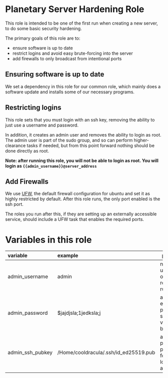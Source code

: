 # Planetary Server Hardening Role

This role is intended to be one of the first run when creating a new server, to do some basic security hardening.

The primary goals of this role are to:
- ensure software is up to date
- restrict logins and avoid easy brute-forcing into the server
- add firewalls to only broadcast from intentional ports

## Ensuring software is up to date
We set a dependency in this role for our common role, which mainly does a software update and installs some of our necessary programs.

## Restricting logins
This role sets that you must login with an ssh key, removing the ability to just use a username and password.

In addition, it creates an admin user and removes the ability to login as root. The admin user is part of the sudo group, and so can perform higher-clearance tasks if needed, but from this point forward nothing should be done directly as root.

**Note: after running this role, you will not be able to login as root. You will login as `{{admin_username}}@server_address`**

## Add Firewalls

We use [UFW](https://help.ubuntu.com/community/UFW), the default firewall configuration for ubuntu and set it as highly restricted by default. After this role runs, the only port enabled is the ssh port.

The roles you run after this, if they are setting up an externally accessible service, should include a UFW task that enables the required ports.


# Variables in this role
| variable         | example                               | purpose                                          |
|:-----------------|:--------------------------------------|--------------------------------------------------|
| admin_username   | admin                                 | new sudo user all other roles will run under     |
| admin_password   | $jajdjsla;1jedksla;j                  | an encrypted password string(e.g. via bcrypt)    |
| admin_ssh_pubkey | /Home/cooldracula/.ssh/id_ed25519.pub | absolute path to pubkey, for logging in as admin |
